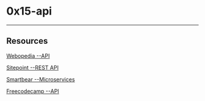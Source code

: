 # 0x15-api
-----------

## Resources
 
 [Webopedia --API](https://www.webopedia.com/definitions/api/)

 [Sitepoint --REST API](https://www.sitepoint.com/rest-api/)

 [Smartbear --Microservices](https://smartbear.com/solutions/microservices/)

 [Freecodecamp --API](https://www.freecodecamp.org/news/what-is-an-api-in-english-please-b880a3214a82/)
